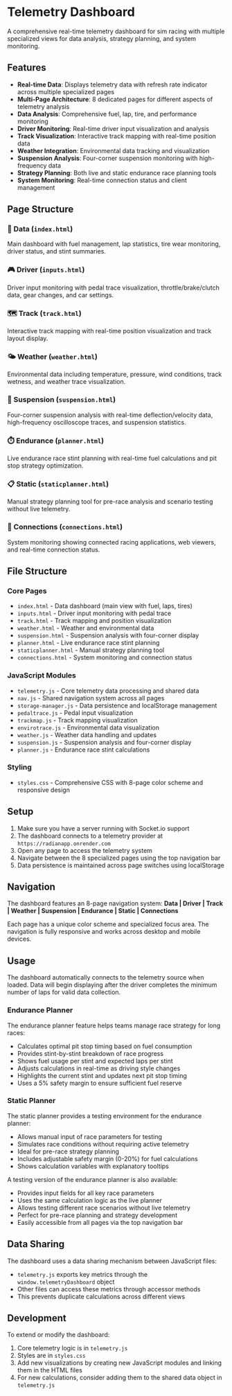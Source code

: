 # Telemetry Dashboard

A comprehensive real-time telemetry dashboard for sim racing with multiple specialized views for data analysis, strategy planning, and system monitoring.

## Features

- **Real-time Data**: Displays telemetry data with refresh rate indicator across multiple specialized pages
- **Multi-Page Architecture**: 8 dedicated pages for different aspects of telemetry analysis
- **Data Analysis**: Comprehensive fuel, lap, tire, and performance monitoring
- **Driver Monitoring**: Real-time driver input visualization and analysis
- **Track Visualization**: Interactive track mapping with real-time position data
- **Weather Integration**: Environmental data tracking and visualization
- **Suspension Analysis**: Four-corner suspension monitoring with high-frequency data
- **Strategy Planning**: Both live and static endurance race planning tools
- **System Monitoring**: Real-time connection status and client management

## Page Structure

### 🔢 Data (`index.html`)
Main dashboard with fuel management, lap statistics, tire wear monitoring, driver status, and stint summaries.

### 🎮 Driver (`inputs.html`) 
Driver input monitoring with pedal trace visualization, throttle/brake/clutch data, gear changes, and car settings.

### 🗺️ Track (`track.html`)
Interactive track mapping with real-time position visualization and track layout display.

### 🌤️ Weather (`weather.html`)
Environmental data including temperature, pressure, wind conditions, track wetness, and weather trace visualization.

### 🔧 Suspension (`suspension.html`)
Four-corner suspension analysis with real-time deflection/velocity data, high-frequency oscilloscope traces, and suspension statistics.

### ⏱️ Endurance (`planner.html`)
Live endurance race stint planning with real-time fuel calculations and pit stop strategy optimization.

### 📋 Static (`staticplanner.html`)
Manual strategy planning tool for pre-race analysis and scenario testing without live telemetry.

### 🔗 Connections (`connections.html`)
System monitoring showing connected racing applications, web viewers, and real-time connection status.

## File Structure

### Core Pages
- `index.html` - Data dashboard (main view with fuel, laps, tires)
- `inputs.html` - Driver input monitoring with pedal trace
- `track.html` - Track mapping and position visualization  
- `weather.html` - Weather and environmental data
- `suspension.html` - Suspension analysis with four-corner display
- `planner.html` - Live endurance race stint planning
- `staticplanner.html` - Manual strategy planning tool
- `connections.html` - System monitoring and connection status

### JavaScript Modules
- `telemetry.js` - Core telemetry data processing and shared data
- `nav.js` - Shared navigation system across all pages
- `storage-manager.js` - Data persistence and localStorage management
- `pedaltrace.js` - Pedal input visualization
- `trackmap.js` - Track mapping visualization
- `envirotrace.js` - Environmental data visualization
- `weather.js` - Weather data handling and updates
- `suspension.js` - Suspension analysis and four-corner display
- `planner.js` - Endurance race stint calculations

### Styling
- `styles.css` - Comprehensive CSS with 8-page color scheme and responsive design

## Setup

1. Make sure you have a server running with Socket.io support
2. The dashboard connects to a telemetry provider at `https://radianapp.onrender.com`
3. Open any page to access the telemetry system
4. Navigate between the 8 specialized pages using the top navigation bar
5. Data persistence is maintained across page switches using localStorage

## Navigation

The dashboard features an 8-page navigation system:
**Data | Driver | Track | Weather | Suspension | Endurance | Static | Connections**

Each page has a unique color scheme and specialized focus area. The navigation is fully responsive and works across desktop and mobile devices.

## Usage

The dashboard automatically connects to the telemetry source when loaded. Data will begin displaying after the driver completes the minimum number of laps for valid data collection.

### Endurance Planner

The endurance planner feature helps teams manage race strategy for long races:

- Calculates optimal pit stop timing based on fuel consumption
- Provides stint-by-stint breakdown of race progress
- Shows fuel usage per stint and expected laps per stint
- Adjusts calculations in real-time as driving style changes
- Highlights the current stint and updates next pit stop timing
- Uses a 5% safety margin to ensure sufficient fuel reserve

### Static Planner

The static planner provides a testing environment for the endurance planner:

- Allows manual input of race parameters for testing
- Simulates race conditions without requiring active telemetry
- Ideal for pre-race strategy planning
- Includes adjustable safety margin (0-20%) for fuel calculations
- Shows calculation variables with explanatory tooltips

A testing version of the endurance planner is also available:

- Provides input fields for all key race parameters
- Uses the same calculation logic as the live planner
- Allows testing different race scenarios without live telemetry
- Perfect for pre-race planning and strategy development
- Easily accessible from all pages via the top navigation bar

## Data Sharing

The dashboard uses a data sharing mechanism between JavaScript files:

- `telemetry.js` exports key metrics through the `window.telemetryDashboard` object
- Other files can access these metrics through accessor methods
- This prevents duplicate calculations across different views

## Development

To extend or modify the dashboard:

1. Core telemetry logic is in `telemetry.js`
2. Styles are in `styles.css`
3. Add new visualizations by creating new JavaScript modules and linking them in the HTML files
4. For new calculations, consider adding them to the shared data object in `telemetry.js`


